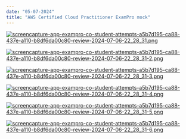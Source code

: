 ```yaml
---
date: "05-07-2024"
title: "AWS Certified Cloud Practitioner ExamPro mock"
---
```

<a href="/blog/images/screencapture-app-exampro-co-student-attempts-a5b7d195-ca88-437e-a110-b8df6da00c80-review-2024-07-06-22_28_31.png" target="_blank"><img src="/blog/images/screencapture-app-exampro-co-student-attempts-a5b7d195-ca88-437e-a110-b8df6da00c80-review-2024-07-06-22_28_31.png" alt="screencapture-app-exampro-co-student-attempts-a5b7d195-ca88-437e-a110-b8df6da00c80-review-2024-07-06-22_28_31.png" /></a>

<a href="/blog/images/screencapture-app-exampro-co-student-attempts-a5b7d195-ca88-437e-a110-b8df6da00c80-review-2024-07-06-22_28_31-2.png" target="_blank"><img src="/blog/images/screencapture-app-exampro-co-student-attempts-a5b7d195-ca88-437e-a110-b8df6da00c80-review-2024-07-06-22_28_31-2.png" alt="screencapture-app-exampro-co-student-attempts-a5b7d195-ca88-437e-a110-b8df6da00c80-review-2024-07-06-22_28_31-2.png" /></a>

<a href="/blog/images/screencapture-app-exampro-co-student-attempts-a5b7d195-ca88-437e-a110-b8df6da00c80-review-2024-07-06-22_28_31-3.png" target="_blank"><img src="/blog/images/screencapture-app-exampro-co-student-attempts-a5b7d195-ca88-437e-a110-b8df6da00c80-review-2024-07-06-22_28_31-3.png" alt="screencapture-app-exampro-co-student-attempts-a5b7d195-ca88-437e-a110-b8df6da00c80-review-2024-07-06-22_28_31-3.png" /></a>

<a href="/blog/images/screencapture-app-exampro-co-student-attempts-a5b7d195-ca88-437e-a110-b8df6da00c80-review-2024-07-06-22_28_31-4.png" target="_blank"><img src="/blog/images/screencapture-app-exampro-co-student-attempts-a5b7d195-ca88-437e-a110-b8df6da00c80-review-2024-07-06-22_28_31-4.png" alt="screencapture-app-exampro-co-student-attempts-a5b7d195-ca88-437e-a110-b8df6da00c80-review-2024-07-06-22_28_31-4.png" /></a>

<a href="/blog/images/screencapture-app-exampro-co-student-attempts-a5b7d195-ca88-437e-a110-b8df6da00c80-review-2024-07-06-22_28_31-5.png" target="_blank"><img src="/blog/images/screencapture-app-exampro-co-student-attempts-a5b7d195-ca88-437e-a110-b8df6da00c80-review-2024-07-06-22_28_31-5.png" alt="screencapture-app-exampro-co-student-attempts-a5b7d195-ca88-437e-a110-b8df6da00c80-review-2024-07-06-22_28_31-5.png" /></a>

<a href="/blog/images/screencapture-app-exampro-co-student-attempts-a5b7d195-ca88-437e-a110-b8df6da00c80-review-2024-07-06-22_28_31-6.png" target="_blank"><img src="/blog/images/screencapture-app-exampro-co-student-attempts-a5b7d195-ca88-437e-a110-b8df6da00c80-review-2024-07-06-22_28_31-6.png" alt="screencapture-app-exampro-co-student-attempts-a5b7d195-ca88-437e-a110-b8df6da00c80-review-2024-07-06-22_28_31-6.png" /></a>